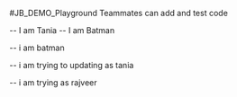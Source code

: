 #JB_DEMO_Playground
Teammates can add and test code

 -- I am Tania
 -- I am Batman

 -- i am batman

 -- i am trying to updating as tania

 -- i am trying as rajveer
 
